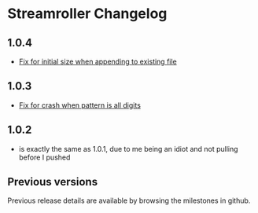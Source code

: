 # Streamroller Changelog

## 1.0.4
  * [Fix for initial size when appending to existing file](https://github.com/log4js-node/streamroller/pull/35)
  
## 1.0.3
  * [Fix for crash when pattern is all digits](https://github.com/log4js-node/streamroller/pull/33)

## 1.0.2
  * is exactly the same as 1.0.1, due to me being an idiot and not pulling before I pushed

## Previous versions

Previous release details are available by browsing the milestones in github.
